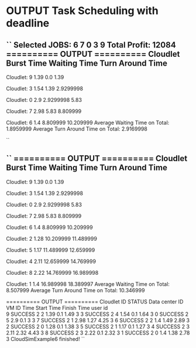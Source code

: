 # OUTPUT Task Scheduling with deadline
``
Selected JOBS: 
6 7 0 3 9 
Total Profit: 12084
========== OUTPUT ==========
Cloudlet 	 Burst Time 	 Waiting Time 	 Turn Around Time
-------------------------------------------------------------------

Cloudlet: 9		1.39		0.0		1.39


Cloudlet: 3		1.54		1.39		2.9299998


Cloudlet: 0		2.9		2.9299998		5.83


Cloudlet: 7		2.98		5.83		8.809999


Cloudlet: 6		1.4		8.809999		10.209999
Average Waiting Time on Total: 1.8959999
Average Turn Around Time on Total: 2.9169998


``

``
========== OUTPUT ==========
Cloudlet 	 Burst Time 	 Waiting Time 	 Turn Around Time
-------------------------------------------------------------------

Cloudlet: 9		1.39		0.0		1.39


Cloudlet: 3		1.54		1.39		2.9299998


Cloudlet: 0		2.9		2.9299998		5.83


Cloudlet: 7		2.98		5.83		8.809999


Cloudlet: 6		1.4		8.809999		10.209999


Cloudlet: 2		1.28		10.209999		11.489999


Cloudlet: 5		1.17		11.489999		12.659999


Cloudlet: 4		2.11		12.659999		14.769999


Cloudlet: 8		2.22		14.769999		16.989998


Cloudlet: 1		1.4		16.989998		18.389997
Average Waiting Time on Total: 8.507999
Average Turn Around Time on Total: 10.346999

========== OUTPUT ==========
Cloudlet ID    STATUS    Data center ID    VM ID        Time    Start Time    Finish Time    user id    
    9        SUCCESS        2            2            1.39        0.1            1.49    3
    3        SUCCESS        2            4            1.54        0.1            1.64    3
    0        SUCCESS        2            5            2.9        0.1            3    3
    7        SUCCESS        2            1            2.98        1.27            4.25    3
    6        SUCCESS        2            2            1.4        1.49            2.89    3
    2        SUCCESS        2            0            1.28        0.1            1.38    3
    5        SUCCESS        2            1            1.17        0.1            1.27    3
    4        SUCCESS        2            3            2.11        2.32            4.43    3
    8        SUCCESS        2            3            2.22        0.1            2.32    3
    1        SUCCESS        2            0            1.4        1.38            2.78    3
CloudSimExample6 finished!
``
